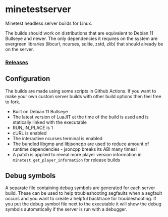# minetestserver
Minetest headless server builds for Linux.

The builds should work on distributions that are equivalent to Debian 11 Bullseye and newer. The only dependencies it requires on the system are evergreen libraries (libcurl, ncurses, sqlite, zstd, zlib) that should already be on the server.

### [Releases](https://github.com/rollerozxa/minetestserver/releases)

## Configuration
The builds are made using some scripts in Github Actions. If you want to make your own custom server builds with other build options then feel free to fork.

- Built on Debian 11 Bullseye
- The latest version of LuaJIT at the time of the build is used and is statically linked with the executable
- RUN_IN_PLACE is 1
- cURL is enabled
- The interactive ncurses terminal is enabled
- The bundled libgmp and libjsoncpp are used to reduce amount of runtime dependencies - jsoncpp breaks its ABI many times!
- A patch is applied to reveal more player version information in `minetest.get_player_information` for release builds

## Debug symbols
A separate file containing debug symbols are generated for each server build. These can be used to help troubleshooting segfaults when a segfault occurs and you want to create a helpful backtrace for troubleshooting. If you put the debug symbol file next to the executable it will show the debug symbols automatically if the server is run with a debugger.
